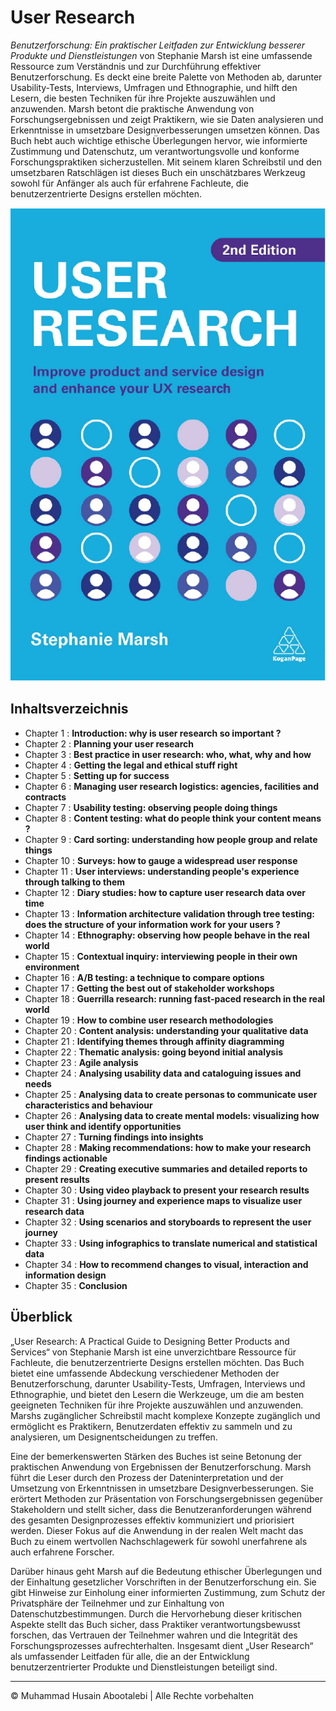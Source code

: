 <!-- ©©©©©©©©©©©©©©©©©©©©©©©© All Rights Are Reserved By Muhammad Husain Abootalebi ©©©©©©©©©©©©©©©©©©©©©©©©©©©©©©©©©© -->

# User Research

*Benutzerforschung: Ein praktischer Leitfaden zur Entwicklung besserer Produkte und Dienstleistungen* von Stephanie Marsh ist eine umfassende Ressource zum Verständnis und zur Durchführung effektiver Benutzerforschung. Es deckt eine breite Palette von Methoden ab, darunter Usability-Tests, Interviews, Umfragen und Ethnographie, und hilft den Lesern, die besten Techniken für ihre Projekte auszuwählen und anzuwenden. Marsh betont die praktische Anwendung von Forschungsergebnissen und zeigt Praktikern, wie sie Daten analysieren und Erkenntnisse in umsetzbare Designverbesserungen umsetzen können. Das Buch hebt auch wichtige ethische Überlegungen hervor, wie informierte Zustimmung und Datenschutz, um verantwortungsvolle und konforme Forschungspraktiken sicherzustellen. Mit seinem klaren Schreibstil und den umsetzbaren Ratschlägen ist dieses Buch ein unschätzbares Werkzeug sowohl für Anfänger als auch für erfahrene Fachleute, die benutzerzentrierte Designs erstellen möchten.

![User Research](../../assets/Books/Book%20Covers/2%20-%20User%20Research.webp)

## Inhaltsverzeichnis

* Chapter 1 : **Introduction: why is user research so important ?**
* Chapter 2 : **Planning your user research**
* Chapter 3 : **Best practice in user research: who, what, why and how**
* Chapter 4 : **Getting the legal and ethical stuff right**
* Chapter 5 : **Setting up for success**
* Chapter 6 : **Managing user research logistics: agencies, facilities and contracts**
* Chapter 7 : **Usability testing: observing people doing things**
* Chapter 8 : **Content testing: what do people think your content means ?**
* Chapter 9 : **Card sorting: understanding how people group and relate things**
* Chapter 10 : **Surveys: how to gauge a widespread user response**
* Chapter 11 : **User interviews: understanding people's experience through talking to them**
* Chapter 12 : **Diary studies: how to capture user research data over time**
* Chapter 13 : **Information architecture validation through tree testing: does the structure of your information work for your users ?**
* Chapter 14 : **Ethnography: observing how people behave in the real world**
* Chapter 15 : **Contextual inquiry: interviewing people in their own environment**
* Chapter 16 : **A/B testing: a technique to compare options**
* Chapter 17 : **Getting the best out of stakeholder workshops**
* Chapter 18 : **Guerrilla research: running fast-paced research in the real world**
* Chapter 19 : **How to combine user research methodologies**
* Chapter 20 : **Content analysis: understanding your qualitative data**
* Chapter 21 : **Identifying themes through affinity diagramming**
* Chapter 22 : **Thematic analysis: going beyond initial analysis**
* Chapter 23 : **Agile analysis**
* Chapter 24 : **Analysing usability data and cataloguing issues and needs**
* Chapter 25 : **Analysing data to create personas to communicate user characteristics and behaviour**
* Chapter 26 : **Analysing data to create mental models: visualizing how user think and identify opportunities**
* Chapter 27 : **Turning findings into insights**
* Chapter 28 : **Making recommendations: how to make your research findings actionable**
* Chapter 29 : **Creating executive summaries and detailed reports to present results**
* Chapter 30 : **Using video playback to present your research results**
* Chapter 31 : **Using journey and experience maps to visualize user research data**
* Chapter 32 : **Using scenarios and storyboards to represent the user journey**
* Chapter 33 : **Using infographics to translate numerical and statistical data**
* Chapter 34 : **How to recommend changes to visual, interaction and information design**
* Chapter 35 : **Conclusion**

## Überblick

„User Research: A Practical Guide to Designing Better Products and Services“ von Stephanie Marsh ist eine unverzichtbare Ressource für Fachleute, die benutzerzentrierte Designs erstellen möchten. Das Buch bietet eine umfassende Abdeckung verschiedener Methoden der Benutzerforschung, darunter Usability-Tests, Umfragen, Interviews und Ethnographie, und bietet den Lesern die Werkzeuge, um die am besten geeigneten Techniken für ihre Projekte auszuwählen und anzuwenden. Marshs zugänglicher Schreibstil macht komplexe Konzepte zugänglich und ermöglicht es Praktikern, Benutzerdaten effektiv zu sammeln und zu analysieren, um Designentscheidungen zu treffen.

Eine der bemerkenswerten Stärken des Buches ist seine Betonung der praktischen Anwendung von Ergebnissen der Benutzerforschung. Marsh führt die Leser durch den Prozess der Dateninterpretation und der Umsetzung von Erkenntnissen in umsetzbare Designverbesserungen. Sie erörtert Methoden zur Präsentation von Forschungsergebnissen gegenüber Stakeholdern und stellt sicher, dass die Benutzeranforderungen während des gesamten Designprozesses effektiv kommuniziert und priorisiert werden. Dieser Fokus auf die Anwendung in der realen Welt macht das Buch zu einem wertvollen Nachschlagewerk für sowohl unerfahrene als auch erfahrene Forscher.

Darüber hinaus geht Marsh auf die Bedeutung ethischer Überlegungen und der Einhaltung gesetzlicher Vorschriften in der Benutzerforschung ein. Sie gibt Hinweise zur Einholung einer informierten Zustimmung, zum Schutz der Privatsphäre der Teilnehmer und zur Einhaltung von Datenschutzbestimmungen. Durch die Hervorhebung dieser kritischen Aspekte stellt das Buch sicher, dass Praktiker verantwortungsbewusst forschen, das Vertrauen der Teilnehmer wahren und die Integrität des Forschungsprozesses aufrechterhalten. Insgesamt dient „User Research“ als umfassender Leitfaden für alle, die an der Entwicklung benutzerzentrierter Produkte und Dienstleistungen beteiligt sind.

---

© Muhammad Husain Abootalebi | Alle Rechte vorbehalten

<!-- ©©©©©©©©©©©©©©©©©©©©©©©© All Rights Are Reserved By Muhammad Husain Abootalebi ©©©©©©©©©©©©©©©©©©©©©©©©©©©©©©©©©© -->

